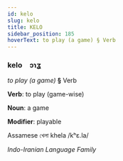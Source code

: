 ```yaml
---
id: kelo
slug: kelo
title: KELO
sidebar_position: 185
hoverText: to play (a game) § Verb
---
```


### kelo&emsp;<span kind="abugida">ɔɿʓ</span>

*to play (a game)* **§** Verb

**Verb**: to play (game-wise)

**Noun**: a game

**Modifier**: playable

Assamese খেলা khela /kʰɛ.la/

*Indo-Iranian Language Family*